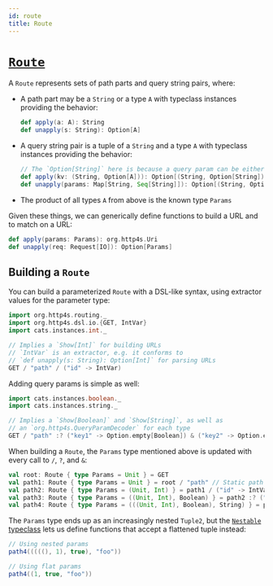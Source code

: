 ```yaml
---
id: route
title: Route
---
```


# [`Route`](../shared/ix/src/main/scala/bondlink/ix/Route.scala)

A `Route` represents sets of path parts and query string pairs, where:

  - A path part may be a `String` or a type `A` with typeclass instances providing the behavior:
    ```scala
    def apply(a: A): String
    def unapply(s: String): Option[A]
    ```
  - A query string pair is a tuple of a `String` and a type `A` with typeclass instances providing the behavior:
    ```scala
    // The `Option[String]` here is because a query param can be either /path?k=v or just /path?k
    def apply(kv: (String, Option[A])): Option[(String, Option[String])]
    def unapply(params: Map[String, Seq[String]]): Option[(String, Option[A])]
    ```
  - The product of all types `A` from above is the known type `Params`

Given these things, we can generically define functions to build a URL and to match on a URL:

```scala
def apply(params: Params): org.http4s.Uri
def unapply(req: Request[IO]): Option[Params]
```

## Building a `Route`

You can build a parameterized `Route` with a DSL-like syntax, using extractor values for the parameter type:

```scala mdoc
import org.http4s.routing._
import org.http4s.dsl.io.{GET, IntVar}
import cats.instances.int._

// Implies a `Show[Int]` for building URLs
// `IntVar` is an extractor, e.g. it conforms to
// `def unapply(s: String): Option[Int]` for parsing URLs
GET / "path" / ("id" -> IntVar)
```

Adding query params is simple as well:

```scala mdoc
import cats.instances.boolean._
import cats.instances.string._

// Implies a `Show[Boolean]` and `Show[String]`, as well as
// an `org.http4s.QueryParamDecoder` for each type
GET / "path" :? ("key1" -> Option.empty[Boolean]) & ("key2" -> Option.empty[String])
```

When building a `Route`, the `Params` type mentioned above is updated with every call to `/`, `?`, and `&`:

```scala mdoc
val root: Route { type Params = Unit } = GET
val path1: Route { type Params = Unit } = root / "path" // Static path parts add no parameters
val path2: Route { type Params = (Unit, Int) } = path1 / ("id" -> IntVar)
val path3: Route { type Params = ((Unit, Int), Boolean) } = path2 :? ("key1" -> Option.empty[Boolean])
val path4: Route { type Params = (((Unit, Int), Boolean), String) } = path3 & ("key2" -> Option.empty[String])
```

The `Params` type ends up as an increasingly nested `Tuple2`, but the [`Nestable` typeclass](./Nestable.md) lets us define functions that accept a flattened tuple instead:

```scala mdoc
// Using nested params
path4(((((), 1), true), "foo"))

// Using flat params
path4((1, true, "foo"))
```
